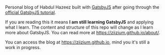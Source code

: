 Personal blog of Habdul Hazeez built with [GatsbyJS](https://gatsbyjs.org) after going
through the [official GatsbyJS tutorial](https://www.gatsbyjs.org/tutorial/).

If you are reading this it means **I am still learning GatsbyJS** and applying what I learn.
The content and structure of this repo will change as I learn more about GatsbyJS. You can read
more at https://ziizium.github.io/about/.

You can access the blog at https://ziizium.github.io, mind you it's still a work in progress.
